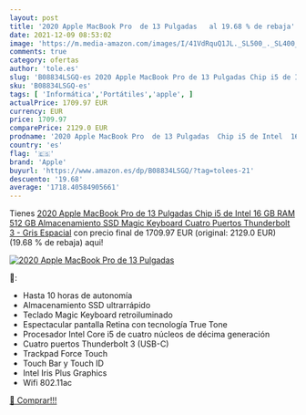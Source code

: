 ```yaml
---
layout: post
title: '2020 Apple MacBook Pro  de 13 Pulgadas   al 19.68 % de rebaja'
date: 2021-12-09 08:53:02
image: 'https://m.media-amazon.com/images/I/41VdRquQ1JL._SL500_._SL400_.jpg'
comments: true
category: ofertas
author: 'tole.es'
slug: 'B08834LSGQ-es 2020 Apple MacBook Pro de 13 Pulgadas Chip i5 de Intel 16...'
sku: 'B08834LSGQ-es'
tags: [ 'Informática','Portátiles','apple', ]
actualPrice: 1709.97 EUR
currency: EUR
price: 1709.97
comparePrice: 2129.0 EUR
prodname: '2020 Apple MacBook Pro  de 13 Pulgadas  Chip i5 de Intel  16 GB RAM  512 GB Almacenamiento SSD  Magic Keyboard  Cuatro Puertos Thunderbolt 3  - Gris Espacial'
country: 'es'
flag: '🇪🇸'
brand: 'Apple'
buyurl: 'https://www.amazon.es/dp/B08834LSGQ/?tag=tolees-21'
descuento: '19.68'
average: '1718.40584905661'
---
```


Tienes [2020 Apple MacBook Pro  de 13 Pulgadas  Chip i5 de Intel  16 GB RAM  512 GB Almacenamiento SSD  Magic Keyboard  Cuatro Puertos Thunderbolt 3  - Gris Espacial](https://www.amazon.es/dp/B08834LSGQ/?tag=tolees-21) con precio final de  1709.97 EUR (original: 2129.0 EUR) (19.68 %  de rebaja) aqui!

[![2020 Apple MacBook Pro  de 13 Pulgadas  ](https://m.media-amazon.com/images/I/41VdRquQ1JL._SL500_._SL400_.jpg)](https://www.amazon.es/dp/B08834LSGQ/?tag=tolees-21)

🔎:

- Hasta 10 horas de autonomía
- Almacenamiento SSD ultrarrápido
- Teclado Magic Keyboard retroiluminado
- Espectacular pantalla Retina con tecnología True Tone
- Procesador Intel Core i5 de cuatro núcleos de décima generación
- Cuatro puertos Thunderbolt 3 (USB-C)
- Trackpad Force Touch
- Touch Bar y Touch ID
- Intel Iris Plus Graphics
- Wifi 802.11ac

[🛒 Comprar!!!](https://www.amazon.es/dp/B08834LSGQ/?tag=tolees-21)
